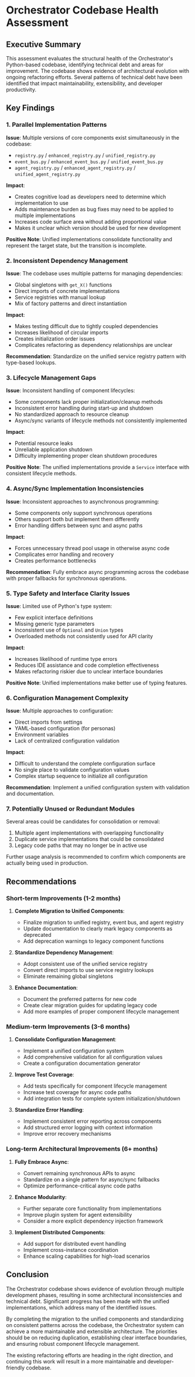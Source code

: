 # Orchestrator Codebase Health Assessment

## Executive Summary

This assessment evaluates the structural health of the Orchestrator's Python-based codebase, identifying technical debt and areas for improvement. The codebase shows evidence of architectural evolution with ongoing refactoring efforts. Several patterns of technical debt have been identified that impact maintainability, extensibility, and developer productivity.

## Key Findings

### 1. Parallel Implementation Patterns

**Issue**: Multiple versions of core components exist simultaneously in the codebase:
- `registry.py` / `enhanced_registry.py` / `unified_registry.py`
- `event_bus.py` / `enhanced_event_bus.py` / `unified_event_bus.py`
- `agent_registry.py` / `enhanced_agent_registry.py` / `unified_agent_registry.py`

**Impact**:
- Creates cognitive load as developers need to determine which implementation to use
- Adds maintenance burden as bug fixes may need to be applied to multiple implementations
- Increases code surface area without adding proportional value
- Makes it unclear which version should be used for new development

**Positive Note**: Unified implementations consolidate functionality and represent the target state, but the transition is incomplete.

### 2. Inconsistent Dependency Management

**Issue**: The codebase uses multiple patterns for managing dependencies:
- Global singletons with `get_X()` functions
- Direct imports of concrete implementations
- Service registries with manual lookup
- Mix of factory patterns and direct instantiation

**Impact**:
- Makes testing difficult due to tightly coupled dependencies
- Increases likelihood of circular imports
- Creates initialization order issues
- Complicates refactoring as dependency relationships are unclear

**Recommendation**: Standardize on the unified service registry pattern with type-based lookups.

### 3. Lifecycle Management Gaps

**Issue**: Inconsistent handling of component lifecycles:
- Some components lack proper initialization/cleanup methods
- Inconsistent error handling during start-up and shutdown
- No standardized approach to resource cleanup
- Async/sync variants of lifecycle methods not consistently implemented

**Impact**:
- Potential resource leaks
- Unreliable application shutdown
- Difficulty implementing proper clean shutdown procedures

**Positive Note**: The unified implementations provide a `Service` interface with consistent lifecycle methods.

### 4. Async/Sync Implementation Inconsistencies

**Issue**: Inconsistent approaches to asynchronous programming:
- Some components only support synchronous operations
- Others support both but implement them differently
- Error handling differs between sync and async paths

**Impact**:
- Forces unnecessary thread pool usage in otherwise async code
- Complicates error handling and recovery
- Creates performance bottlenecks

**Recommendation**: Fully embrace async programming across the codebase with proper fallbacks for synchronous operations.

### 5. Type Safety and Interface Clarity Issues

**Issue**: Limited use of Python's type system:
- Few explicit interface definitions
- Missing generic type parameters
- Inconsistent use of `Optional` and `Union` types
- Overloaded methods not consistently used for API clarity

**Impact**:
- Increases likelihood of runtime type errors
- Reduces IDE assistance and code completion effectiveness
- Makes refactoring riskier due to unclear interface boundaries

**Positive Note**: Unified implementations make better use of typing features.

### 6. Configuration Management Complexity

**Issue**: Multiple approaches to configuration:
- Direct imports from settings
- YAML-based configuration (for personas)
- Environment variables
- Lack of centralized configuration validation

**Impact**:
- Difficult to understand the complete configuration surface
- No single place to validate configuration values
- Complex startup sequence to initialize all configuration

**Recommendation**: Implement a unified configuration system with validation and documentation.

### 7. Potentially Unused or Redundant Modules

Several areas could be candidates for consolidation or removal:

1. Multiple agent implementations with overlapping functionality
2. Duplicate service implementations that could be consolidated
3. Legacy code paths that may no longer be in active use

Further usage analysis is recommended to confirm which components are actually being used in production.

## Recommendations

### Short-term Improvements (1-2 months)

1. **Complete Migration to Unified Components**:
   - Finalize migration to unified registry, event bus, and agent registry
   - Update documentation to clearly mark legacy components as deprecated
   - Add deprecation warnings to legacy component functions

2. **Standardize Dependency Management**:
   - Adopt consistent use of the unified service registry
   - Convert direct imports to use service registry lookups
   - Eliminate remaining global singletons

3. **Enhance Documentation**:
   - Document the preferred patterns for new code
   - Create clear migration guides for updating legacy code
   - Add more examples of proper component lifecycle management

### Medium-term Improvements (3-6 months)

1. **Consolidate Configuration Management**:
   - Implement a unified configuration system
   - Add comprehensive validation for all configuration values
   - Create a configuration documentation generator

2. **Improve Test Coverage**:
   - Add tests specifically for component lifecycle management
   - Increase test coverage for async code paths
   - Add integration tests for complete system initialization/shutdown

3. **Standardize Error Handling**:
   - Implement consistent error reporting across components
   - Add structured error logging with context information
   - Improve error recovery mechanisms

### Long-term Architectural Improvements (6+ months)

1. **Fully Embrace Async**:
   - Convert remaining synchronous APIs to async
   - Standardize on a single pattern for async/sync fallbacks
   - Optimize performance-critical async code paths

2. **Enhance Modularity**:
   - Further separate core functionality from implementations
   - Improve plugin system for agent extensibility
   - Consider a more explicit dependency injection framework

3. **Implement Distributed Components**:
   - Add support for distributed event handling
   - Implement cross-instance coordination
   - Enhance scaling capabilities for high-load scenarios

## Conclusion

The Orchestrator codebase shows evidence of evolution through multiple development phases, resulting in some architectural inconsistencies and technical debt. Significant progress has been made with the unified implementations, which address many of the identified issues.

By completing the migration to the unified components and standardizing on consistent patterns across the codebase, the Orchestrator system can achieve a more maintainable and extensible architecture. The priorities should be on reducing duplication, establishing clear interface boundaries, and ensuring robust component lifecycle management.

The existing refactoring efforts are heading in the right direction, and continuing this work will result in a more maintainable and developer-friendly codebase.
